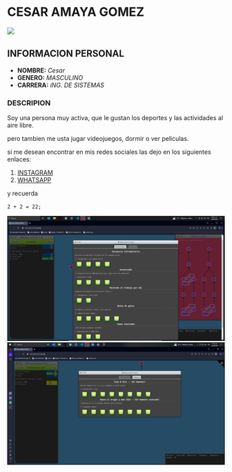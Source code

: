# CESAR AMAYA GOMEZ
![ ](https://img.freepik.com/fotos-premium/pirata-informatico-capucha-usando-computadora-portatil-graficos-negocios-creativos-abstractos-codigo-binario-fondo-interior-oficina-borrosa-ingenieria-sistemas-concepto-transformacion-digital-doble-exposicion_670147-16101.jpg)
## INFORMACION PERSONAL 

* **NOMBRE:** *Cesar*
* **GENERO:** *MASCULINO*
* **CARRERA:** *iNG. DE SISTEMAS*
### DESCRIPION
Soy una persona muy activa, que le gustan los deportes y las actividades al aire libre.

pero tambien me usta jugar videojuegos, dormir o ver peliculas.

si me desean encontrar en mis redes sociales las dejo en los siguientes enlaces:

1. [INSTAGRAM](https://instagram.com/cesar_am01?igshid=MzRlODBiNWFlZA==)
2. [WHATSAPP](https://api.whatsapp.com/send/?phone=%2B573185469197&text&type=phone_number&app_absent=0)


y recuerda
``` 
2 + 2 = 22;
```

![Principal](PRINCIPAL.png)
![Remota](REMOTA.png)


